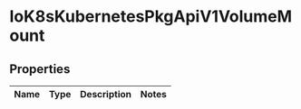 
# IoK8sKubernetesPkgApiV1VolumeMount

## Properties
Name | Type | Description | Notes
------------ | ------------- | ------------- | -------------



